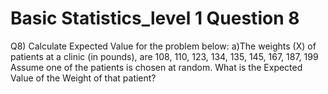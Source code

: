 # Basic Statistics_level 1 Question 8

Q8) Calculate Expected Value for the problem below:
a)The weights (X) of patients at a clinic (in pounds), are 108, 110, 123, 134, 135, 145, 167, 187, 199
Assume one of the patients is chosen at random. What is the Expected Value of the Weight of that patient?
